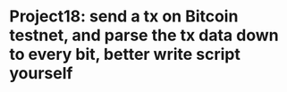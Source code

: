 # Project18: send a tx on Bitcoin testnet, and parse the tx data down to every bit, better write script yourself
